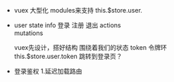 - vuex 大型化 modules来支持
this.$store.user.

- user
  state info 登录 注册 退出
  actions   
  mutations

  vuex先设计，搭好结构 围绕着我们的状态
  token 令牌环  this.$store.user.token
  跳转到登录页？
- 登录鉴权
 1.延迟加载路由
